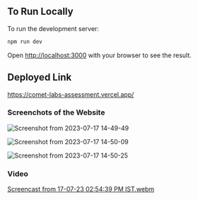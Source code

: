 

## To Run Locally

To run the development server:

```bash
npm run dev
```

Open [http://localhost:3000](http://localhost:3000) with your browser to see the result.

## Deployed Link

https://comet-labs-assessment.vercel.app/

### Screenchots of the Website

![Screenshot from 2023-07-17 14-49-49](https://github.com/VALiUMgithub/CometLabs-Assessment/assets/93570937/f843b847-b208-4fd9-857d-28b353255400)

![Screenshot from 2023-07-17 14-50-09](https://github.com/VALiUMgithub/CometLabs-Assessment/assets/93570937/eaf665d5-a5c6-4da9-89ef-4605cdb10bc2)

![Screenshot from 2023-07-17 14-50-25](https://github.com/VALiUMgithub/CometLabs-Assessment/assets/93570937/897d24e9-30c1-4229-8b4d-f13401cb8e73)

### Video


[Screencast from 17-07-23 02:54:39 PM IST.webm](https://github.com/VALiUMgithub/learningonline/assets/93570937/da32e36f-55db-4cbf-8eec-4261560af8fb)
